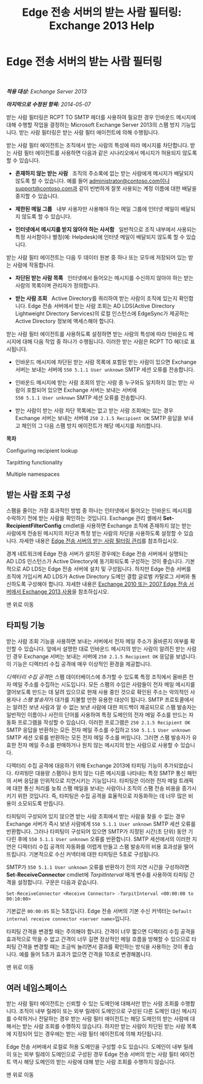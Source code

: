 ﻿---
title: 'Edge 전송 서버의 받는 사람 필터링: Exchange 2013 Help'
TOCTitle: Edge 전송 서버의 받는 사람 필터링
ms:assetid: 994eefd9-3903-41e6-a882-1e333d6d2d18
ms:mtpsurl: https://technet.microsoft.com/ko-kr/library/Bb123891(v=EXCHG.150)
ms:contentKeyID: 50483753
ms.date: 05/22/2018
mtps_version: v=EXCHG.150
ms.translationtype: MT
---

# Edge 전송 서버의 받는 사람 필터링

 

_**적용 대상:** Exchange Server 2013_

_**마지막으로 수정된 항목:** 2014-05-07_

받는 사람 필터링은 RCPT TO SMTP 헤더를 사용하여 필요한 경우 인바운드 메시지에 대해 수행할 작업을 결정하는 Microsoft Exchange Server 2013의 스팸 방지 기능입니다. 받는 사람 필터링은 받는 사람 필터 에이전트에 의해 수행됩니다.

받는 사람 필터 에이전트는 조직에서 받는 사람의 특성에 따라 메시지를 차단합니다. 받는 사람 필터 에이전트를 사용하면 다음과 같은 시나리오에서 메시지가 허용되지 않도록 할 수 있습니다.

  - **존재하지 않는 받는 사람**   조직의 주소록에 없는 받는 사람에게 메시지가 배달되지 않도록 할 수 있습니다. 예를 들어 administrator@contoso.com이나 support@contoso.com과 같이 빈번하게 잘못 사용되는 계정 이름에 대한 배달을 중지할 수 있습니다.

  - **제한된 메일 그룹**   내부 사용자만 사용해야 하는 메일 그룹에 인터넷 메일이 배달되지 않도록 할 수 있습니다.

  - **인터넷에서 메시지를 받지 않아야 하는 사서함**   일반적으로 조직 내부에서 사용되는 특정 사서함이나 별칭(예: Helpdesk)에 인터넷 메일이 배달되지 않도록 할 수 있습니다.

받는 사람 필터 에이전트는 다음 두 데이터 원본 중 하나 또는 모두에 저장되어 있는 받는 사람에 작동합니다.

  - **차단된 받는 사람 목록**   인터넷에서 들어오는 메시지를 수신하지 않아야 하는 받는 사람의 목록이며 관리자가 정의합니다.

  - **받는 사람 조회**   Active Directory를 쿼리하여 받는 사람이 조직에 있는지 확인합니다. Edge 전송 서버에서 받는 사람 조회는 AD LDS(Active Directory Lightweight Directory Services)의 로컬 인스턴스에 EdgeSync가 제공하는 Active Directory 정보에 액세스해야 합니다.

받는 사람 필터 에이전트를 사용하도록 설정하면 받는 사람의 특성에 따라 인바운드 메시지에 대해 다음 작업 중 하나가 수행됩니다. 이러한 받는 사람은 RCPT TO 헤더로 표시됩니다.

  - 인바운드 메시지에 차단된 받는 사람 목록에 포함된 받는 사람이 있으면 Exchange 서버는 보내는 서버에 `550 5.1.1 User unknown` SMTP 세션 오류를 전송합니다.

  - 인바운드 메시지에 받는 사람 조회의 받는 사람 중 누구와도 일치하지 않는 받는 사람이 포함되어 있으면 Exchange 서버는 보내는 서버에 `550 5.1.1 User unknown` SMTP 세션 오류를 전송합니다.

  - 받는 사람이 받는 사람 차단 목록에는 없고 받는 사람 조회에는 있는 경우 Exchange 서버는 보내는 서버에 `250 2.1.5 Recipient OK` SMTP 응답을 보내고 체인의 그 다음 스팸 방지 에이전트가 해당 메시지를 처리합니다.

**목차**

Configuring recipient lookup

Tarpitting functionality

Multiple namespaces

## 받는 사람 조회 구성

스팸을 줄이는 가장 효과적인 방법 중 하나는 인터넷에서 들어오는 인바운드 메시지를 수락하기 전에 받는 사람을 확인하는 것입니다. Exchange 관리 셸에서 **Set-RecipientFilterConfig** cmdlet을 사용하면 Exchange 조직에 존재하지 않는 받는 사람에게 전송된 메시지의 차단과 특정 받는 사람의 차단을 사용하도록 설정할 수 있습니다. 자세한 내용은 [Edge 전송 서버의 받는 사람 필터링 관리](manage-recipient-filtering-on-edge-transport-servers-exchange-2013-help.md)를 참조하십시오.

경계 네트워크에 Edge 전송 서버가 설치된 경우에는 Edge 전송 서버에서 실행되는 AD LDS 인스턴스가 Active Directory에 동기화되도록 구성하는 것이 좋습니다. 기본적으로 AD LDS는 Edge 전송 서버에 설치 및 구성됩니다. 하지만 Edge 전송 서버를 조직에 가입시켜 AD LDS가 Active Directory 도메인 결합 글로벌 카탈로그 서버와 통신하도록 구성해야 합니다. 자세한 내용은 [Exchange 2010 또는 2007 Edge 전송 서버에서 Exchange 2013 사용](use-an-exchange-2010-or-2007-edge-transport-server-in-exchange-2013-exchange-2013-help.md)을 참조하십시오.

맨 위로 이동

## 타피팅 기능

받는 사람 조회 기능을 사용하면 보내는 서버에서 전자 메일 주소가 올바른지 여부를 확인할 수 있습니다. 앞에서 설명한 대로 인바운드 메시지의 받는 사람이 알려진 받는 사람인 경우 Exchange 서버는 보내는 서버에 `250 2.1.5 Recipient OK` 응답을 보냅니다. 이 기능은 디렉터리 수집 공격에 매우 이상적인 환경을 제공합니다.

*디렉터리 수집 공격*은 스팸 데이터베이스에 추가할 수 있도록 특정 조직에서 올바른 전자 메일 주소를 수집하는 시도입니다. 모든 스팸의 수입은 사람들이 전자 메일 메시지를 열어보도록 만드는 데 달려 있으므로 현재 사용 중인 것으로 확인된 주소는 악의적인 사용자나 *스팸 발송자*가 대가를 지불할 만한 유용한 대상이 됩니다. SMTP 프로토콜에서는 알려진 보낸 사람과 알 수 없는 보낸 사람에 대한 피드백이 제공되므로 스팸 발송자는 일반적인 이름이나 사전의 단어를 사용하여 특정 도메인의 전자 메일 주소를 만드는 자동화 프로그램을 작성할 수 있습니다. 이러한 프로그램은 `250 2.1.5 Recipient OK` SMTP 응답을 반환하는 모든 전자 메일 주소를 수집하고 `550 5.1.1 User unknown` SMTP 세션 오류를 반환하는 모든 전자 메일 주소를 버립니다. 그러면 스팸 발송자가 유효한 전자 메일 주소를 판매하거나 원치 않는 메시지의 받는 사람으로 사용할 수 있습니다.

디렉터리 수집 공격에 대응하기 위해 Exchange 2013에 타피팅 기능이 추가되었습니다. *타피팅*은 대용량 스팸이나 원치 않는 다른 메시지를 나타내는 특정 SMTP 통신 패턴의 서버 응답을 인위적으로 지연시키는 기능입니다. 타피팅은 이러한 전자 메일 트래픽에 대한 통신 처리를 늦춰 스팸 메일을 보내는 사람이나 조직의 스팸 전송 비용을 증가시키기 위한 것입니다. 즉, 타피팅은 수집 공격을 효율적으로 자동화하는 데 너무 많은 비용이 소모되도록 만듭니다.

타피팅이 구성되어 있지 않으면 받는 사람 조회에서 받는 사람을 찾을 수 없는 경우 Exchange 서버가 즉시 보낸 사람에게 `550 5.1.1 User unknown` SMTP 세션 오류를 반환합니다. 그러나 타피팅이 구성되어 있으면 SMTP가 지정된 시간(초 단위) 동안 기다린 후에 `550 5.1.1 User unknown` 오류를 반환합니다. SMTP 세션에서의 이러한 지연은 디렉터리 수집 공격의 자동화를 어렵게 만들고 스팸 발송자의 비용 효과성을 떨어뜨립니다. 기본적으로 수신 커넥터에 대한 타피팅은 5초로 구성됩니다.

SMTP가 `550 5.1.1 User unknown` 오류를 반환하기 전의 지연 시간을 구성하려면 **Set-ReceiveConnector** cmdlet에 *TarpitInterval* 매개 변수를 사용하여 타피팅 간격을 설정합니다. 구문은 다음과 같습니다.

    Set-ReceiveConnector <Receive Connector> -TarpitInterval <00:00:00 to 00:10:00>

기본값은 `00:00:05` 또는 5초입니다. Edge 전송 서버의 기본 수신 커넥터는 `Default internal receive connector <server name>`입니다.

타피팅 간격을 변경할 때는 주의해야 합니다. 간격이 너무 짧으면 디렉터리 수집 공격을 효과적으로 막을 수 없고 간격이 너무 길면 정상적인 메일 흐름을 방해할 수 있으므로 타피팅 간격을 변경할 때는 조금씩 늘리면서 결과를 확인하는 방식을 사용하는 것이 좋습니다. 예를 들어 5초가 효과가 없으면 간격을 10초로 변경해봅니다.

맨 위로 이동

## 여러 네임스페이스

받는 사람 필터 에이전트는 신뢰할 수 있는 도메인에 대해서만 받는 사람 조회를 수행합니다. 조직이 내부 릴레이 또는 외부 릴레이 도메인으로 구성된 다른 도메인 대신 메시지를 수락하거나 전달하는 경우 받는 사람 필터 에이전트는 해당 도메인의 받는 사람에 대해서는 받는 사람 조회를 수행하지 않습니다. 하지만 받는 사람이 차단된 받는 사람 목록에 지정되어 있는 경우에는 받는 사람 필터 에이전트에 의해 차단됩니다.

Edge 전송 서버에서 로컬로 허용 도메인을 구성할 수도 있습니다. 도메인이 내부 릴레이 또는 외부 릴레이 도메인으로 구성된 경우 Edge 전송 서버의 받는 사람 필터 에이전트 역시 해당 도메인의 받는 사람에 대해 받는 사람 조회를 수행하지 않습니다.

맨 위로 이동

